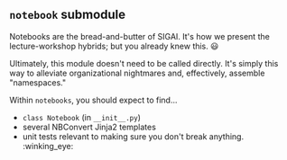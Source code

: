 ## `notebook` submodule

Notebooks are the bread-and-butter of SIGAI. It's how we present the 
lecture-workshop hybrids; but you already knew this. :smiley:

Ultimately, this module doesn't need to be called directly. It's simply this
way to alleviate organizational nightmares and, effectively, assemble 
"namespaces."

Within `notebooks`, you should expect to find...
- `class Notebook` (in `__init__.py`)
- several NBConvert Jinja2 templates
- unit tests relevant to making sure you don't break anything. :winking_eye:
